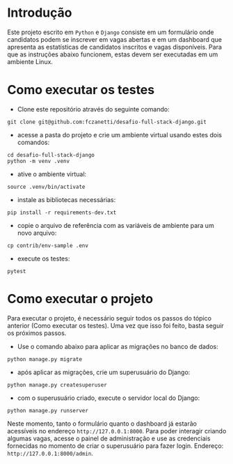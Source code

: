 # Introdução

Este projeto escrito em `Python` e `Django` consiste em um formulário onde candidatos podem se inscrever em vagas abertas e em um dashboard que apresenta as estatísticas de candidatos inscritos e vagas disponíveis. Para que as instruções abaixo funcionem, estas devem ser executadas em um ambiente Linux.

# Como executar os testes

- Clone este repositório através do seguinte comando: 
```
git clone git@github.com:fczanetti/desafio-full-stack-django.git
```

- acesse a pasta do projeto e crie um ambiente virtual usando estes dois comandos:
```
cd desafio-full-stack-django
python -m venv .venv
```

- ative o ambiente virtual:
```
source .venv/bin/activate
```

- instale as bibliotecas necessárias:
```
pip install -r requirements-dev.txt
```

- copie o arquivo de referência com as variáveis de ambiente para um novo arquivo:
```
cp contrib/env-sample .env
```

- execute os testes:
```
pytest
```

# Como executar o projeto

Para executar o projeto, é necessário seguir todos os passos do tópico anterior (Como executar os testes). Uma vez que isso foi feito, basta seguir os próximos passos.

- Use o comando abaixo para aplicar as migrações no banco de dados:
```
python manage.py migrate
```

- após aplicar as migrações, crie um superusuário do Django:
```
python manage.py createsuperuser
```

- com o superusuário criado, execute o servidor local do Django:
```
python manage.py runserver
```

Neste momento, tanto o formulário quanto o dashboard já estarão acessíveis no endereço `http://127.0.0.1:8000`. Para poder interagir criando algumas vagas, acesse o painel de administração e use as credenciais fornecidas no momento de criar o superusuário para fazer login. Endereço: `http://127.0.0.1:8000/admin`.